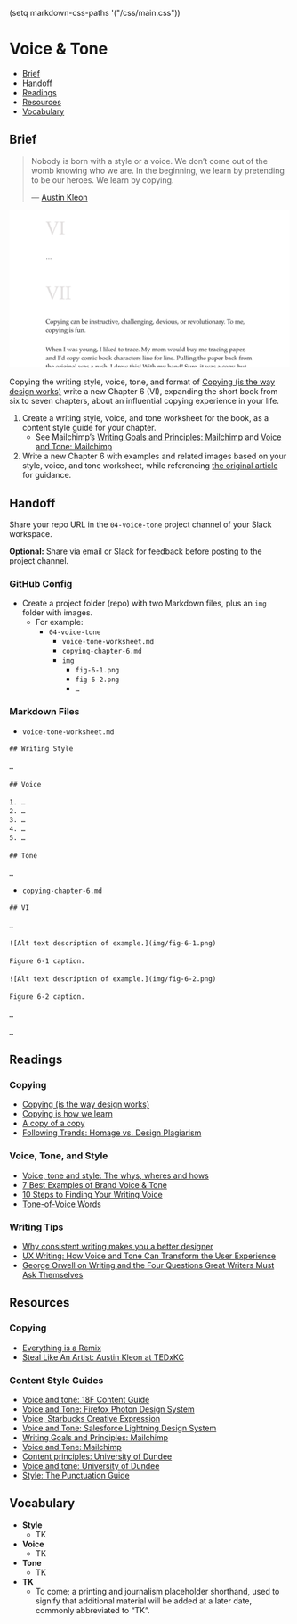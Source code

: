 (setq markdown-css-paths '("/css/main.css"))

# Voice & Tone

- [Brief](#brief)
- [Handoff](#handoff)
- [Readings](#readings)
- [Resources](#resources)
- [Vocabulary](#vocabulary)

## Brief

> Nobody is born with a style or a voice. We don’t come out of the womb knowing who we are. In the beginning, we learn by pretending to be our heroes. We learn by copying.
>
> — [Austin Kleon](https://austinkleon.com)

![Copying article webpage with Chapters 6 and 7 roman numerals.](./img/04-voice-tone-chapter-6.png)

Copying the writing style, voice, tone, and format of [Copying (is the way design works)](https://matthewstrom.com/writing/copying/) write a new Chapter 6 (VI), expanding the short book from six to seven chapters, about an influential copying experience in your life.

1. Create a writing style, voice, and tone worksheet for the book, as a content style guide for your chapter.
    - See Mailchimp’s [Writing Goals and Principles:
Mailchimp](https://styleguide.mailchimp.com/writing-principles/) and [Voice and Tone: Mailchimp](https://styleguide.mailchimp.com/voice-and-tone/)
2. Write a new Chapter 6  with examples and related images based on your style, voice, and tone worksheet, while referencing [the original article](https://matthewstrom.com/writing/copying/) for guidance.

## Handoff

Share your repo URL in the `04-voice-tone` project channel of your Slack workspace.

**Optional:** Share via email or Slack for feedback before posting to the project channel.

### GitHub Config

- Create a project folder (repo) with two Markdown files, plus an `img` folder with images.
  - For example:
    - `04-voice-tone`
      - `voice-tone-worksheet.md`
      - `copying-chapter-6.md`
      - `img`
        - `fig-6-1.png`
        - `fig-6-2.png`
        - `…`

### Markdown Files

- `voice-tone-worksheet.md`

```
## Writing Style

…

## Voice

1. …
2. …
3. …
4. …
5. …

## Tone

…

```

- `copying-chapter-6.md`

```
## VI

…

![Alt text description of example.](img/fig-6-1.png)

Figure 6-1 caption.

![Alt text description of example.](img/fig-6-2.png)

Figure 6-2 caption.

…

…

```

## Readings

### Copying

- [Copying (is the way design works)](https://matthewstrom.com/writing/copying/)
- [Copying is how we learn](https://austinkleon.com/2018/02/08/copying-is-how-we-learn/)
- [A copy of a copy](https://austinkleon.com/2019/08/31/a-copy-of-a-copy/)
- [Following Trends: Homage vs. Design Plagiarism](https://www.toptal.com/designers/graphic/design-plagiarism)

### Voice, Tone, and Style

- [Voice, tone and style: The whys, wheres and hows](https://gathercontent.com/blog/voice-tone-style-whys-wheres-hows)
- [7 Best Examples of Brand Voice & Tone](https://www.ebaqdesign.com/blog/brand-voice)
- [10 Steps to Finding Your Writing Voice](https://goinswriter.com/writing-voice/)
- [Tone-of-Voice Words](https://www.nngroup.com/articles/tone-voice-words/)

### Writing Tips

- [Why consistent writing makes you a better designer](https://dribbble.com/stories/2019/10/10/why-writing-makes-you-a-better-designer)
- [UX Writing: How Voice and Tone Can Transform the User Experience](https://blog.prototypr.io/ux-writing-how-voice-and-tone-can-transform-the-user-experience-30095a6ebf4e)
- [George Orwell on Writing and the Four Questions Great Writers Must Ask Themselves](https://www.brainpickings.org/2014/09/18/george-orwell-writing-politics-and-the-english-language/)

## Resources

### Copying

- [Everything is a Remix](https://www.everythingisaremix.info/watch-the-series)
- [Steal Like An Artist: Austin Kleon at TEDxKC](https://youtu.be/oww7oB9rjgw)

### Content Style Guides

- [Voice and tone: 18F Content Guide](https://content-guide.18f.gov/our-style/voice-and-tone/)
- [Voice and Tone: Firefox Photon Design System](https://design.firefox.com/photon/copy/voice-and-tone.html)
- [Voice, Starbucks Creative Expression](https://creative.starbucks.com/voice/)
- [Voice and Tone: Salesforce Lightning Design System ](https://www.lightningdesignsystem.com/guidelines/voice-and-tone/)
- [Writing Goals and Principles: Mailchimp](https://styleguide.mailchimp.com/writing-principles/)
- [Voice and Tone: Mailchimp](https://styleguide.mailchimp.com/voice-and-tone/)
- [Content principles: University of Dundee](https://www.dundee.ac.uk/brand/content-style-guide/content-principles/)
- [Voice and tone: University of Dundee](https://www.dundee.ac.uk/brand/content-style-guide/voice-tone/)
- [Style: The Punctuation Guide](https://www.thepunctuationguide.com/style.html)

## Vocabulary

- **Style**
  - TK
- **Voice**
  - TK
- **Tone**
  - TK
- **TK**
  - To come; a printing and journalism placeholder shorthand, used to signify that additional material will be added at a later date, commonly abbreviated to “TK”.

